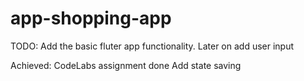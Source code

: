 # app-shopping-app 

TODO:
	Add the basic fluter app functionality. 
	Later on add user input

Achieved:
	CodeLabs assignment done
	Add state saving
